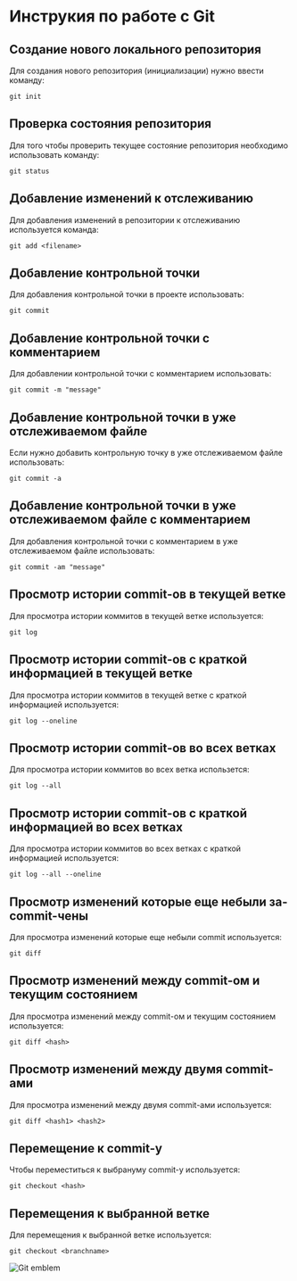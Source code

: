 # **Инструкия по работе с Git**

## Создание нового локального репозитория 

Для создания нового репозитория (инициализации) нужно ввести команду:

    git init

## Проверка состояния репозитория

Для того чтобы проверить текущее состояние репозитория необходимо использовать команду:

    git status  

## Добавление изменений к отслеживанию      

Для добавления изменений в репозитории к отслеживанию используется команда:

    git add <filename>

## Добавление контрольной точки

Для добавления контрольной точки в проекте использовать:

    git commit

## Добавление контрольной точки с комментарием

Для добавлении контрольной точки с комментарием использовать:

    git commit -m "message"

## Добавление контрольной точки в уже отслеживаемом файле

Если нужно добавить контрольную точку в уже отслеживаемом файле использовать:

    git commit -a

## Добавление контрольной точки в уже отслеживаемом файле с комментарием

Для добавления контрольной точки с комментарием в уже отслеживаемом файле использовать:

    git commit -am "message"

## Просмотр истории commit-ов в текущей ветке

Для просмотра истории коммитов в текущей ветке используется:

    git log

## Просмотр истории commit-ов с краткой информацией в текущей ветке

Для просмотра истории коммитов в текущей ветке с краткой информацией используется:

    git log --oneline

## Просмотр истории commit-ов во всех ветках


Для просмотра истории коммитов во всех ветка использется:

    git log --all

## Просмотр истории commit-ов с краткой информацией во всех ветках

Для просмотра истории коммитов во всех ветках с краткой информацией используется:

    git log --all --oneline

## Просмотр изменений которые еще небыли за-commit-чены

Для просмотра изменений которые еще небыли commit используется:

    git diff

## Просмотр изменений между commit-ом и текущим состоянием

Для просмотра изменений между commit-ом и текущим состоянием используется:

    git diff <hash>

## Просмотр изменений между двумя commit-ами

Для просмотра изменений между двумя commit-ами используется:

    git diff <hash1> <hash2>

## Перемещение к commit-у

Чтобы переместиться к выбрануму commit-у используется:

    git checkout <hash>

## Перемещения к выбранной ветке
Для перемещения к выбранной ветке используется:

    git checkout <branchname>

    
![Git emblem](img\GIT.png)



